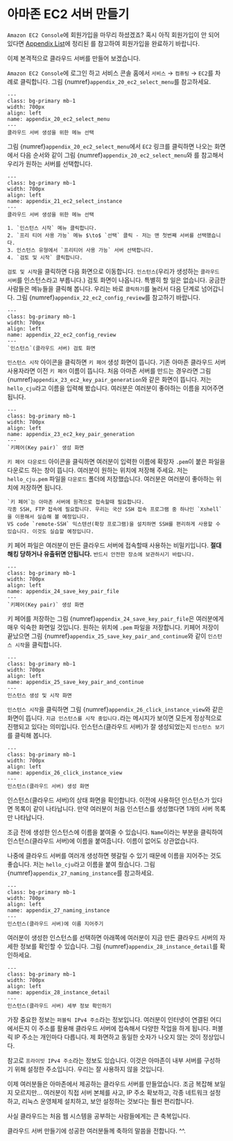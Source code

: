 # 아마존 EC2 서버 만들기
`Amazon EC2 Console`에 회원가입을 마무리 하셨겠죠?
혹시 아직 회원가입이 안 되어 있다면 [Appendix List](../Appendix/apdx00_appendix_list.md)에 정리된 [](../Appendix/apdx03_aws_sing_up.md)를 참고하여 회원가입을 완료하기 바랍니다.

이제 본격적으로 클라우드 서버를 만들어 보겠습니다.

`Amazon EC2 Console`에 로그인 하고 서비스 콘솔 홈에서 `서비스` $\to$ `컴퓨팅`  $\to$ `EC2`를 차례로 클릭합니다. 그림 {numref}`appendix_20_ec2_select_menu`를 참고하세요.

```{figure}  ../../imgs/Appendix/appendix_20_ec2_select_menu.png
---
class: bg-primary mb-1
width: 700px
align: left
name: appendix_20_ec2_select_menu
---
클라우드 서버 생성을 위한 메뉴 선택
```

그림 {numref}`appendix_20_ec2_select_menu`에서 `EC2` 링크를 클릭하면 나오는 화면에서 다음 순서와 같이 그림 {numref}`appendix_20_ec2_select_menu`와 를 참고해서 우리가 원하는 서버를 선택합니다.

```{figure}  ../../imgs/Appendix/appendix_21_ec2_select_instance.png
---
class: bg-primary mb-1
width: 700px
align: left
name: appendix_21_ec2_select_instance
---
클라우드 서버 생성을 위한 메뉴 선택
```

```{admonition} 클라우드 서버(컴퓨터) 선택 순서
1. `인스턴스 시작` 메뉴 클릭합니다.
2. `프리 티어 사용 가능` 메뉴 $\to$ `선택` 클릭 - 저는 맨 첫번째 서버를 선택했습니다.
3. 인스턴스 유형에서 `프리티어 사용 가능` 서버 선택합니다.
4. `검토 및 시작` 클릭합니다.
```

`검토 및 시작`을 클릭하면 다음 화면으로 이동합니다.
`인스턴스`(우리가 생성하는 `클라우드 서버`를 인스턴스라고 부릅니다.) 검토 화면이 나옵니다. 특별히 할 일은 없습니다. 궁금한 사람들은 메뉴들을 클릭해 봅니다. 우리는 바로 `클릭하기`를 눌러서 다음 단계로 넘어갑니다. 그림 {numref}`appendix_22_ec2_config_review`를 참고하기 바랍니다.

```{figure}  ../../imgs/Appendix/appendix_22_ec2_config_review.png
---
class: bg-primary mb-1
width: 700px
align: left
name: appendix_22_ec2_config_review
---
`인스턴스`(클라우드 서버) 검토 화면
```

`인스턴스 시작` 아이콘을 클릭하면 `키 페어` 생성 화면이 뜹니다.
기존 아마존 클라우드 서버 사용자라면 이전 `키 페어` 이름이 뜹니다.
처음 아마존 서버를 만드는 경우라면 그림 {numref}`appendix_23_ec2_key_pair_generation`와 같은 화면이 뜹니다.
저는 `hello_cju`라고 이름을 입력해 봤습니다. 여러분은 여러분이 좋아하는 이름을 지어주면 됩니다.

```{figure}  ../../imgs/Appendix/appendix_23_ec2_key_pair_generation.png
---
class: bg-primary mb-1
width: 700px
align: left
name: appendix_23_ec2_key_pair_generation
---
`키페어(Key pair)` 생성 화면
```

`키 페어 다운로드` 아이콘을 클릭하면 여러분이 입력한 이름에 확장자 `.pem`이 붙은 파일을 다운로드 하는 창이 뜹니다. 여러분이 원하는 위치에 저장해 주세요. 저는 `hello_cju.pem` 파일을 `다운로드` 폴더에 저장했습니다. 여러분은 여러분이 좋아하는 위치에 저장하면 됩니다.

```{admonition} 키 페어는 언제 쓰나요?
`키 페어`는 아마존 서버에 원격으로 접속할때 필요합니다.
각종 SSH, FTP 접속에 필요합니다. 우리는 국산 SSH 접속 프로그램 중 하나인 `Xshell`을 이용해서 실습해 볼 예정입니다.
VS code `remote-SSH` 익스텐션(확장 프로그램)을 설치하면 SSH를 편리하게 사용할 수 있습니다. 이것도 실습할 예정입니다.
```

키 페어 파일은 여러분이 만든 클라우드 서버에 접속할때 사용하는 비밀키입니다. **절대 해킹 당하거나 유출뒤면 안됩니다.**
`반드시 안전한 장소에 보관하시기 바랍니다.`

```{figure}  ../../imgs/Appendix/appendix_24_save_key_pair_file.png
---
class: bg-primary mb-1
width: 700px
align: left
name: appendix_24_save_key_pair_file
---
`키페어(Key pair)` 생성 화면
```

키 페어를 저장하는 그림 {numref}`appendix_24_save_key_pair_file`은 여러분에게 매우 익숙한 화면일 것입니다. 원하는 위치에 `.pem` 파일을 저장합니다. 키페어 저장이 끝났으면 그림 {numref}`appendix_25_save_key_pair_and_continue`와 같이 `인스턴스 시작`을 클릭합니다.

```{figure}  ../../imgs/Appendix/appendix_25_save_key_pair_and_continue.png
---
class: bg-primary mb-1
width: 700px
align: left
name: appendix_25_save_key_pair_and_continue
---
인스턴스 생성 및 시작 화면
```

`인스턴스 시작`을 클릭하면 그림 {numref}`appendix_26_click_instance_view`와 같은 화면이 뜹니다.
`지금 인스턴스를 시작 중입니다.`라는 메시지가 보이면 모든게 정상적으로 진행되고 있다는 의미입니다.
인스턴스(클라우드 서버)가 잘 생성되었는지 `인스턴스 보기`를 클릭해 봅니다.

```{figure}  ../../imgs/Appendix/appendix_26_click_instance_view.png
---
class: bg-primary mb-1
width: 700px
align: left
name: appendix_26_click_instance_view
---
인스턴스(클라우드 서버) 생성 화면
```

인스턴스(클라우드 서버)의 상태 화면을 확인합니다.
이전에 사용하던 인스턴스가 있다면 목록이 같이 나타납니다.
만약 여러분이 처음 인스턴스를 생성했다면 1개의 서버 목록만 나타납니다.

조금 전에 생성한 인스턴스에 이름을 붙여줄 수 있습니다.
`Name`이라는 부분을 클릭하여 인스턴스(클라우드 서버)에 이름을 붙여줍니다. 이름이 없어도 상관없습니다. 

나중에 클라우드 서버를 여러개 생성하면 헷갈릴 수 있기 때문에 이름을 지어주는 것도 좋습니다. 저는 `hello_cju`라고 이름을 붙여 줬습니다.
그림 {numref}`appendix_27_naming_instance`를 참고하세요.


```{figure}  ../../imgs/Appendix/appendix_27_naming_instance.png
---
class: bg-primary mb-1
width: 700px
align: left
name: appendix_27_naming_instance
---
인스턴스(클라우드 서버)에 이름 지어주기
```

여러분이 생성한 인스턴스를 선택하면 아래쪽에 여러분이 지금 만든 클라우드 서버의 자세한 정보를 확인할 수 있습니다. 그림 {numref}`appendix_28_instance_detail`를 확인하세요.

```{figure}  ../../imgs/Appendix/appendix_28_instance_detail.png
---
class: bg-primary mb-1
width: 700px
align: left
name: appendix_28_instance_detail
---
인스턴스(클라우드 서버) 세부 정보 확인하기
```

가장 중요한 정보는 `퍼블릭 IPv4 주소`라는 정보입니다. 여러분이 인터넷이 연결된 어디에서든지 이 주소를 활용해 클라우드 서버에 접속해서 다양한 작업을 하게 됩니다. 퍼블릭 IP 주소는 개인마다 다릅니다. 제 화면하고 동일한 숫자가 나오지 않는 것이 정상입니다.

참고로 `프라이빗 IPv4 주소`라는 정보도 있습니다. 이것은 아마존이 내부 서버를 구성하기 위해 설정한 주소입니다. 우리는 잘 사용하지 않을 것입니다.

이제 여러분들은 아마존에서 제공하는 클라우드 서버를 만들었습니다.
조금 복잡해 보일지 모르지만... 여러분이 직접 서버 본체를 사고, IP 주소 확보하고, 각종 네트워크 설정하고, 리눅스 운영체제 설치하고, 보안 설정하는 것보다는 훨씬 편리합니다.

사실 클라우드는 처음 웹 시스템을 공부하는 사람들에게는 큰 축복입니다.

클라우드 서버 만들기에 성공한 여러분들께 축하의 말씀을 전합니다. ^^.


